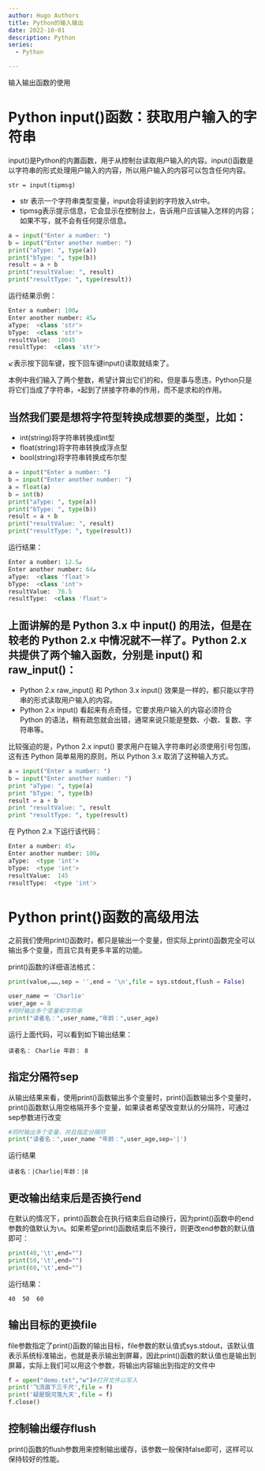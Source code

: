 ```yaml
---
author: Hugo Authors
title: Python的输入输出
date: 2022-10-01
description: Python
series:
  - Python

---
```


输入输出函数的使用
<!--more-->
# Python input()函数：获取用户输入的字符串
input()是Python的内置函数，用于从控制台读取用户输入的内容。input()函数是以字符串的形式处理用户输入的内容，所以用户输入的内容可以包含任何内容。

```
str = input(tipmsg)
```
- str 表示一个字符串类型变量，input会将读到的字符放入str中。
- tipmsg表示提示信息，它会显示在控制台上，告诉用户应该输入怎样的内容；如果不写，就不会有任何提示信息。

```python
a = input("Enter a number: ")
b = input("Enter another number: ")
print("aType: ", type(a))
print("bType: ", type(b))
result = a + b
print("resultValue: ", result)
print("resultType: ", type(result))
```
运行结果示例：
```python
Enter a number: 100↙
Enter another number: 45↙
aType:  <class 'str'>
bType:  <class 'str'>
resultValue:  10045
resultType:  <class 'str'>
```
↙表示按下回车键，按下回车键input()读取就结束了。

本例中我们输入了两个整数，希望计算出它们的和，但是事与愿违，Python只是将它们当成了字符串，`+`起到了拼接字符串的作用，而不是求和的作用。

当然我们要是想将字符型转换成想要的类型，比如：
-
- int(string)将字符串转换成int型
- float(string)将字符串转换成浮点型
- bool(string)将字符串转换成布尔型

```python
a = input("Enter a number: ")
b = input("Enter another number: ")
a = float(a)
b = int(b)
print("aType: ", type(a))
print("bType: ", type(b))
result = a + b
print("resultValue: ", result)
print("resultType: ", type(result))
```
运行结果：
```python
Enter a number: 12.5↙
Enter another number: 64↙
aType:  <class 'float'>
bType:  <class 'int'>
resultValue:  76.5
resultType:  <class 'float'>
```


上面讲解的是 Python 3.x 中 input() 的用法，但是在较老的 Python 2.x 中情况就不一样了。Python 2.x 共提供了两个输入函数，分别是 input() 和 raw_input()：
-
- Python 2.x raw_input() 和 Python 3.x input() 效果是一样的，都只能以字符串的形式读取用户输入的内容。
- Python 2.x input() 看起来有点奇怪，它要求用户输入的内容必须符合 Python 的语法，稍有疏忽就会出错，通常来说只能是整数、小数、复数、字符串等。

比较强迫的是，Python 2.x input() 要求用户在输入字符串时必须使用引号包围，这有违 Python 简单易用的原则，所以 Python 3.x 取消了这种输入方式。

```python
a = input("Enter a number: ")
b = input("Enter another number: ")
print "aType: ", type(a)
print "bType: ", type(b)
result = a + b
print "resultValue: ", result
print "resultType: ", type(result)
```
在 Python 2.x 下运行该代码：
```python
Enter a number: 45↙
Enter another number: 100↙
aType:  <type 'int'>
bType:  <type 'int'>
resultValue:  145
resultType:  <type 'int'>
```

# Python print()函数的高级用法

之前我们使用print()函数时，都只是输出一个变量，但实际上print()函数完全可以输出多个变量，而且它具有更多丰富的功能。

print()函数的详细语法格式：
```python
print(value,……,sep = '',end = '\n',file = sys.stdout,flush = False)
```
```python
user_name ＝ 'Charlie'
user_age = 8
#同时输出多个变量和字符串
print("读者名：",user_name,"年龄：",user_age)
```

运行上面代码，可以看到如下输出结果：
```
读者名： Charlie 年龄： 8
```

## 指定分隔符sep
从输出结果来看，使用print()函数输出多个变量时，print()函数输出多个变量时，print()函数默认用空格隔开多个变量，如果读者希望改变默认的分隔符，可通过sep参数进行改变
```python
#同时输出多个变量，并且指定分隔符
print("读者名：",user_name "年龄：",user_age,sep='|')
```
运行结果
```
读者名：|Charlie|年龄：|8
```

## 更改输出结束后是否换行end
在默认的情况下，print()函数会在执行结束后自动换行，因为print()函数中的end参数的值默认为`\n`。如果希望print()函数结束后不换行，则更改end参数的默认值即可：
```python
print(40,'\t',end="")
print(50,'\t',end="")
print(60,'\t',end="")
```
运行结果：
```
40  50  60
```

## 输出目标的更换file
file参数指定了print()函数的输出目标，file参数的默认值式sys.stdout，该默认值表示系统标准输出，也就是表示输出到屏幕，因此print()函数的默认值也是输出到屏幕，实际上我们可以用这个参数，将输出内容输出到指定的文件中
```python
f = open("demo.txt","w")#打开文件以写入
print('飞流直下三千尺',file = f)
print('疑是银河落九天',file = f)
f.close()
```
## 控制输出缓存flush
print()函数的flush参数用来控制输出缓存，该参数一般保持false即可，这样可以保持较好的性能。